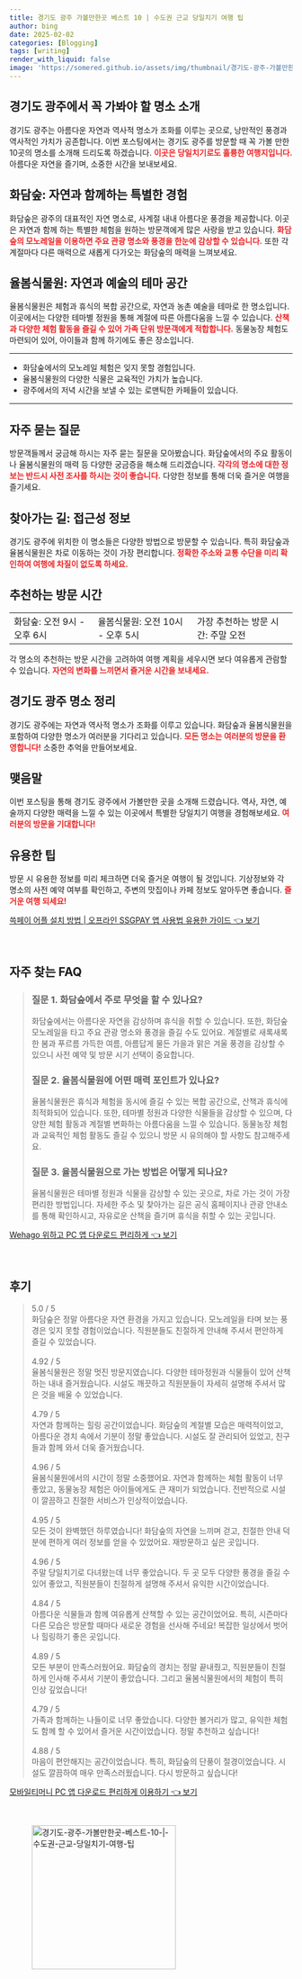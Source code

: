 ```yaml
---
title: 경기도 광주 가볼만한곳 베스트 10 | 수도권 근교 당일치기 여행 팁
author: bing
date: 2025-02-02
categories: [Blogging]
tags: [writing]
render_with_liquid: false
image: 'https://somered.github.io/assets/img/thumbnail/경기도-광주-가볼만한곳-베스트-10-|-수도권-근교-당일치기-여행-팁.webp'
---
```



<h2 id='경기도광주_명소소개'>경기도 광주에서 꼭 가봐야 할 명소 소개</h2>

<p>경기도 광주는 아름다운 자연과 역사적 명소가 조화를 이루는 곳으로, 낭만적인 풍경과 역사적인 가치가 공존합니다. 이번 포스팅에서는 경기도 광주를 방문할 때 꼭 가볼 만한 10곳의 명소를 소개해 드리도록 하겠습니다.  <b><span style="color: #ee2323;">이곳은 당일치기로도 훌륭한 여행지입니다.</span></b> 아름다운 자연을 즐기며, 소중한 시간을 보내보세요.</p>

<h2 id='화담숲'>화담숲: 자연과 함께하는 특별한 경험</h2>

<p>화담숲은 광주의 대표적인 자연 명소로, 사계절 내내 아름다운 풍경을 제공합니다. 이곳은 자연과 함께 하는 특별한 체험을 원하는 방문객에게 많은 사랑을 받고 있습니다. <b><span style="color: #ee2323;">화담숲의 모노레일을 이용하면 주요 관광 명소와 풍경을 한눈에 감상할 수 있습니다.</span></b> 또한 각 계절마다 다른 매력으로 새롭게 다가오는 화담숲의 매력을 느껴보세요.</p>

<h2 id='율봄식물원'>율봄식물원: 자연과 예술의 테마 공간</h2>

<p>율봄식물원은 체험과 휴식의 복합 공간으로, 자연과 농촌 예술을 테마로 한 명소입니다. 이곳에서는 다양한 테마별 정원을 통해 계절에 따른 아름다움을 느낄 수 있습니다. <b><span style="color: #ee2323;">산책과 다양한 체험 활동을 즐길 수 있어 가족 단위 방문객에게 적합합니다.</span></b> 동물농장 체험도 마련되어 있어, 아이들과 함께 하기에도 좋은 장소입니다.</p>

<hr />

<ul>
    <li>화담숲에서의 모노레일 체험은 잊지 못할 경험입니다.</li>
    <li>율봄식물원의 다양한 식물은 교육적인 가치가 높습니다.</li>
    <li>광주에서의 저녁 시간을 보낼 수 있는 로맨틱한 카페들이 있습니다.</li>
</ul>

<hr />

<h2 id='자주묻는질문'>자주 묻는 질문</h2>

<p>방문객들께서 궁금해 하시는 자주 묻는 질문을 모아봤습니다. 화담숲에서의 주요 활동이나 율봄식물원의 매력 등 다양한 궁금증을 해소해 드리겠습니다. <b><span style="color: #ee2323;">각각의 명소에 대한 정보는 반드시 사전 조사를 하시는 것이 좋습니다.</span></b> 다양한 정보를 통해 더욱 즐거운 여행을 즐기세요.</p>

<h2 id='찾아가는길'>찾아가는 길: 접근성 정보</h2>

<p>경기도 광주에 위치한 이 명소들은 다양한 방법으로 방문할 수 있습니다. 특히 화담숲과 율봄식물원은 차로 이동하는 것이 가장 편리합니다. <b><span style="color: #ee2323;">정확한 주소와 교통 수단을 미리 확인하여 여행에 차질이 없도록 하세요.</span></b></p>

<h2 id='추천하는방문시간'>추천하는 방문 시간</h2>

<table>
    <tr>
        <td>화담숲: 오전 9시 - 오후 6시</td>
        <td>율봄식물원: 오전 10시 - 오후 5시</td>
        <td>가장 추천하는 방문 시간: 주말 오전</td>
    </tr>
</table>

<p>각 명소의 추천하는 방문 시간을 고려하여 여행 계획을 세우시면 보다 여유롭게 관람할 수 있습니다. <b><span style="color: #ee2323;">자연의 변화를 느끼면서 즐거운 시간을 보내세요.</span></b></p>

<h2 id='명소정리'>경기도 광주 명소 정리</h2>

<p>경기도 광주에는 자연과 역사적 명소가 조화를 이루고 있습니다. 화담숲과 율봄식물원을 포함하여 다양한 명소가 여러분을 기다리고 있습니다. <b><span style="color: #ee2323;">모든 명소는 여러분의 방문을 환영합니다!</span></b> 소중한 추억을 만들어보세요.</p>

<h2 id='맺음말'>맺음말</h2>

<p>이번 포스팅을 통해 경기도 광주에서 가볼만한 곳을 소개해 드렸습니다. 역사, 자연, 예술까지 다양한 매력을 느낄 수 있는 이곳에서 특별한 당일치기 여행을 경험해보세요. <b><span style="color: #ee2323;">여러분의 방문을 기대합니다!</span></b></p>

<h2 id='유용한정보'>유용한 팁</h2>

<p>방문 시 유용한 정보를 미리 체크하면 더욱 즐거운 여행이 될 것입니다. 기상정보와 각 명소의 사전 예약 여부를 확인하고, 주변의 맛집이나 카페 정보도 알아두면 좋습니다. <b><span style="color: #ee2323;">즐거운 여행 되세요!</span></b></p>


<p><a class="click-button" title="쓱페이 어플 설치 방법 | 오프라인 SSGPAY 앱 사용법 유용한 가이드" href="https://somered.github.io/posts/%EC%93%B1%ED%8E%98%EC%9D%B4-%EC%96%B4%ED%94%8C-%EC%84%A4%EC%B9%98-%EB%B0%A9%EB%B2%95-%EC%98%A4%ED%94%84%EB%9D%BC%EC%9D%B8-SSGPAY-%EC%95%B1-%EC%82%AC%EC%9A%A9%EB%B2%95-%EC%9C%A0%EC%9A%A9%ED%95%9C-%EA%B0%80%EC%9D%B4%EB%93%9C/" rel="dofollow">쓱페이 어플 설치 방법 | 오프라인 SSGPAY 앱 사용법 유용한 가이드 👈 보기</a></p><br>
<h2 id='자주_찾는_FAQ'>자주 찾는 FAQ</h2>
<div itemscope="" itemtype="https://schema.org/FAQPage"> 
<blockquote> 
<div itemscope="" itemprop="mainEntity" itemtype="https://schema.org/Question"> 
<h3 itemprop="name">질문 1. 화담숲에서 주로 무엇을 할 수 있나요?</h3> 
<div itemscope="" itemprop="acceptedAnswer" itemtype="https://schema.org/Answer"> 
<span itemprop="text"> 
<p>화담숲에서는 아름다운 자연을 감상하며 휴식을 취할 수 있습니다. 또한, 화담숲 모노레일을 타고 주요 관광 명소와 풍경을 즐길 수도 있어요. 계절별로 새록새록한 봄과 푸르름 가득한 여름, 아름답게 물든 가을과 맑은 겨울 풍경을 감상할 수 있으니 사전 예약 및 방문 시기 선택이 중요합니다.</p> 
</span> 
</div> 
</div> 

<div itemscope="" itemprop="mainEntity" itemtype="https://schema.org/Question"> 
<h3 itemprop="name">질문 2. 율봄식물원에 어떤 매력 포인트가 있나요?</h3> 
<div itemscope="" itemprop="acceptedAnswer" itemtype="https://schema.org/Answer"> 
<span itemprop="text"> 
<p>율봄식물원은 휴식과 체험을 동시에 즐길 수 있는 복합 공간으로, 산책과 휴식에 최적화되어 있습니다. 또한, 테마별 정원과 다양한 식물들을 감상할 수 있으며, 다양한 체험 활동과 계절별 변화하는 아름다움을 느낄 수 있습니다. 동물농장 체험과 교육적인 체험 활동도 즐길 수 있으니 방문 시 유의해야 할 사항도 참고해주세요.</p> 
</span> 
</div> 
</div> 

<div itemscope="" itemprop="mainEntity" itemtype="https://schema.org/Question"> 
<h3 itemprop="name">질문 3. 율봄식물원으로 가는 방법은 어떻게 되나요?</h3> 
<div itemscope="" itemprop="acceptedAnswer" itemtype="https://schema.org/Answer"> 
<span itemprop="text"> 
<p>율봄식물원은 테마별 정원과 식물을 감상할 수 있는 곳으로, 차로 가는 것이 가장 편리한 방법입니다. 자세한 주소 및 찾아가는 길은 공식 홈페이지나 관광 안내소를 통해 확인하시고, 자유로운 산책을 즐기며 휴식을 취할 수 있는 곳입니다.</p> 
</span> 
</div> 
</div> 
</blockquote> 
</div>
<p><a class="click-button" title="Wehago 위하고 PC 앱 다운로드 편리하게" href="https://somered.github.io/posts/Wehago-%EC%9C%84%ED%95%98%EA%B3%A0-PC-%EC%95%B1-%EB%8B%A4%EC%9A%B4%EB%A1%9C%EB%93%9C-%ED%8E%B8%EB%A6%AC%ED%95%98%EA%B2%8C/" rel="dofollow">Wehago 위하고 PC 앱 다운로드 편리하게 👈 보기</a></p><br>
<h2 id='후기'>후기</h2>
<div itemscope itemtype="https://schema.org/Product">
  <blockquote>
  <div itemprop="review" itemscope itemtype="https://schema.org/Review">
      <div itemprop="reviewRating" itemscope itemtype="https://schema.org/Rating"> <span itemprop="ratingValue">5.0</span> / <span itemprop="bestRating">5</span> </div>
      <span itemprop="reviewBody">화담숲은 정말 아름다운 자연 환경을 가지고 있습니다. 모노레일을 타며 보는 풍경은 잊지 못할 경험이었습니다. 직원분들도 친절하게 안내해 주셔서 편안하게 즐길 수 있었습니다.</span>
  </div>
  <br>
  <div itemprop="review" itemscope itemtype="https://schema.org/Review">
      <div itemprop="reviewRating" itemscope itemtype="https://schema.org/Rating"> <span itemprop="ratingValue">4.92</span> / <span itemprop="bestRating">5</span> </div>
      <span itemprop="reviewBody">율봄식물원은 정말 멋진 방문지였습니다. 다양한 테마정원과 식물들이 있어 산책하는 내내 즐거웠습니다. 시설도 깨끗하고 직원분들이 자세히 설명해 주셔서 많은 것을 배울 수 있었습니다.</span>
  </div>
  <br>
  <div itemprop="review" itemscope itemtype="https://schema.org/Review">
      <div itemprop="reviewRating" itemscope itemtype="https://schema.org/Rating"> <span itemprop="ratingValue">4.79</span> / <span itemprop="bestRating">5</span> </div>
      <span itemprop="reviewBody">자연과 함께하는 힐링 공간이었습니다. 화담숲의 계절별 모습은 매력적이었고, 아름다운 경치 속에서 기분이 정말 좋았습니다. 시설도 잘 관리되어 있었고, 친구들과 함께 와서 더욱 즐거웠습니다.</span>
  </div>
  <br>
  <div itemprop="review" itemscope itemtype="https://schema.org/Review">
      <div itemprop="reviewRating" itemscope itemtype="https://schema.org/Rating"> <span itemprop="ratingValue">4.96</span> / <span itemprop="bestRating">5</span> </div>
      <span itemprop="reviewBody">율봄식물원에서의 시간이 정말 소중했어요. 자연과 함께하는 체험 활동이 너무 좋았고, 동물농장 체험은 아이들에게도 큰 재미가 되었습니다. 전반적으로 시설이 깔끔하고 친절한 서비스가 인상적이었습니다.</span>
  </div>
  <br>
  <div itemprop="review" itemscope itemtype="https://schema.org/Review">
      <div itemprop="reviewRating" itemscope itemtype="https://schema.org/Rating"> <span itemprop="ratingValue">4.95</span> / <span itemprop="bestRating">5</span> </div>
      <span itemprop="reviewBody">모든 것이 완벽했던 하루였습니다! 화담숲의 자연을 느끼며 걷고, 친절한 안내 덕분에 편하게 여러 정보를 얻을 수 있었어요. 재방문하고 싶은 곳입니다.</span>
  </div>
  <br>
  <div itemprop="review" itemscope itemtype="https://schema.org/Review">
      <div itemprop="reviewRating" itemscope itemtype="https://schema.org/Rating"> <span itemprop="ratingValue">4.96</span> / <span itemprop="bestRating">5</span> </div>
      <span itemprop="reviewBody">주말 당일치기로 다녀왔는데 너무 좋았습니다. 두 곳 모두 다양한 풍경을 즐길 수 있어 좋았고, 직원분들이 친절하게 설명해 주셔서 유익한 시간이었습니다.</span>
  </div>
  <br>
  <div itemprop="review" itemscope itemtype="https://schema.org/Review">
      <div itemprop="reviewRating" itemscope itemtype="https://schema.org/Rating"> <span itemprop="ratingValue">4.84</span> / <span itemprop="bestRating">5</span> </div>
      <span itemprop="reviewBody">아름다운 식물들과 함께 여유롭게 산책할 수 있는 공간이었어요. 특히, 시즌마다 다른 모습은 방문할 때마다 새로운 경험을 선사해 주네요! 복잡한 일상에서 벗어나 힐링하기 좋은 곳입니다.</span>
  </div>
  <br>
  <div itemprop="review" itemscope itemtype="https://schema.org/Review">
      <div itemprop="reviewRating" itemscope itemtype="https://schema.org/Rating"> <span itemprop="ratingValue">4.89</span> / <span itemprop="bestRating">5</span> </div>
      <span itemprop="reviewBody">모든 부분이 만족스러웠어요. 화담숲의 경치는 정말 끝내줬고, 직원분들이 친절하게 인사해 주셔서 기분이 좋았습니다. 그리고 율봄식물원에서의 체험이 특히 인상 깊었습니다!</span>
  </div>
  <br>
  <div itemprop="review" itemscope itemtype="https://schema.org/Review">
      <div itemprop="reviewRating" itemscope itemtype="https://schema.org/Rating"> <span itemprop="ratingValue">4.79</span> / <span itemprop="bestRating">5</span> </div>
      <span itemprop="reviewBody">가족과 함께하는 나들이로 너무 좋았습니다. 다양한 볼거리가 많고, 유익한 체험도 함께 할 수 있어서 즐거운 시간이었습니다. 정말 추천하고 싶습니다!</span>
  </div>
  <br>
  <div itemprop="review" itemscope itemtype="https://schema.org/Review">
      <div itemprop="reviewRating" itemscope itemtype="https://schema.org/Rating"> <span itemprop="ratingValue">4.88</span> / <span itemprop="bestRating">5</span> </div>
      <span itemprop="reviewBody">마음이 편안해지는 공간이었습니다. 특히, 화담숲의 단풍이 절경이었습니다. 시설도 깔끔하여 매우 만족스러웠습니다. 다시 방문하고 싶습니다!</span>
  </div>
  </blockquote>
</div>
<p><a class="click-button" title="모바일티머니 PC 앱 다운로드 편리하게 이용하기" href="https://somered.github.io/posts/%EB%AA%A8%EB%B0%94%EC%9D%BC%ED%8B%B0%EB%A8%B8%EB%8B%88-PC-%EC%95%B1-%EB%8B%A4%EC%9A%B4%EB%A1%9C%EB%93%9C-%ED%8E%B8%EB%A6%AC%ED%95%98%EA%B2%8C-%EC%9D%B4%EC%9A%A9%ED%95%98%EA%B8%B0/" rel="dofollow">모바일티머니 PC 앱 다운로드 편리하게 이용하기 👈 보기</a></p><br>
<figure class="image"><img src="https://somered.github.io/assets/img/thumbnail/경기도-광주-가볼만한곳-베스트-10-|-수도권-근교-당일치기-여행-팁.webp" alt="경기도-광주-가볼만한곳-베스트-10-|-수도권-근교-당일치기-여행-팁" width="256" height="256"></figure>